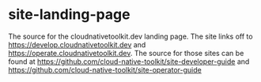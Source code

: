 # site-landing-page

The source for the cloudnativetoolkit.dev landing page. The site links off to https://develop.cloudnativetoolkit.dev and https://operate.cloudnativetoolkit.dev. The source for those sites can be found at https://github.com/cloud-native-toolkit/site-developer-guide and https://github.com/cloud-native-toolkit/site-operator-guide

